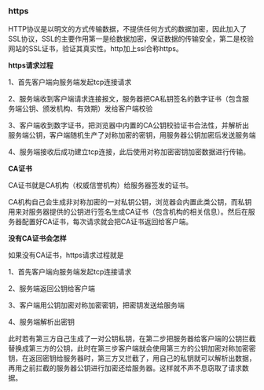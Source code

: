 ### https

HTTP协议是以明文的方式传输数据，不提供任何方式的数据加密，因此加入了SSL协议，SSL的主要作用第一是给数据加密，保证数据的传输安全，第二是校验网站的SSL证书，验证其真实性。http加上ssl合称https。

**https请求过程**

1、首先客户端向服务端发起tcp连接请求

2、服务端收到客户端请求连接报文，服务器把CA私钥签名的数字证书（包含服务端公钥、颁发机构、有效期）发给客户端校验

3、客户端收到数字证书，把浏览器中内置的CA公钥校验证书合法性，并解析出服务端公钥，客户端随机生产了对称加密的密钥，用服务器公钥加密后发送服务端

4、服务端接收后成功建立tcp连接，此后使用对称加密密钥加密数据进行传输。

**CA证书**

CA证书就是CA机构（权威信誉机构）给服务器签发的证书。

CA机构自己会生成非对称加密的一对私钥公钥，浏览器会内置此类公钥，而私钥用来对服务器提供的公钥进行签名生成CA证书（包含机构的相关信息）。然后在服务器配置好CA证书，每次请求就会把CA证书返回给客户端。

**没有CA证书会怎样**

如果没有CA证书，https请求过程就是

1、首先客户端向服务端发起tcp连接请求

2、服务端返回公钥给客户端

3、客户端用公钥加密对称加密密钥，把密钥发送给服务端

4、服务端解析出密钥

此时若有第三方自己生成了一对公钥私钥，在第二步把服务器给客户端的公钥拦截替换成第三方的公钥，此时在第三步客户端就会使用第三方的公钥加密对称加密密钥，在返回密钥给服务器时，第三方又拦截了，用自己的私钥就可以解析出数据，再用之前拦截的服务器公钥进行加密还给服务器。这样就不声不息窃取了请求数据。
